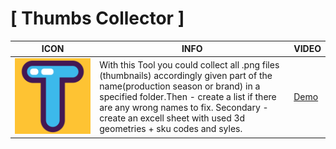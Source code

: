 <h1>[  Thumbs Collector  ]</h1>

| ICON    | INFO      | VIDEO       |
|-----------|-----------|------------|
|  <img src="https://github.com/briffraff/ThumbsCollector/blob/master/TC_icon.png" width="850" alt="ThumbsCollector logo"/> | With this Tool you could collect all .png files (thumbnails) accordingly given part of the name(production season or brand) in a specified folder.Then - create a list if there are any wrong names to fix. Secondary - create an excell sheet with used 3d geometries + sku codes and syles. | <a href="https://www.dropbox.com/s/uxocamjronob963/ThumbsCollector_.mp4?dl=0">Demo</a> |


